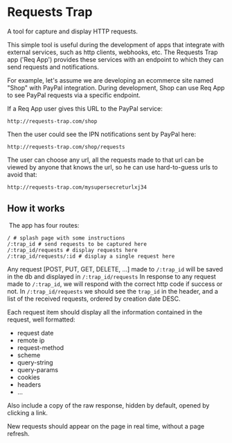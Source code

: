 # Requests Trap

A tool for capture and display HTTP requests.

This simple tool is useful during the development of apps that integrate with external services, such as http clients, webhooks, etc. The Requests Trap app ('Req App') provides these services with an endpoint to which they can send requests and notifications.

For example, let's assume we are developing an ecommerce site named "Shop" with PayPal integration. During development, Shop can use Req App to see PayPal requests via a specific endpoint.

If a Req App user gives this URL to the PayPal service:

    http://requests-trap.com/shop

Then the user could see the IPN notifications sent by PayPal here:

    http://requests-trap.com/shop/requests

The user can choose any url, all the requests made to that url can be viewed by anyone that knows the url, so he can use hard-to-guess urls to avoid that:

    http://requests-trap.com/mysupersecreturlxj34

## How it works

 The app has four routes:

    / # splash page with some instructions 
    /:trap_id # send requests to be captured here
    /:trap_id/requests # display requests here 
    /:trap_id/requests/:id # display a single request here

Any request [POST, PUT, GET, DELETE, ...] made to `/:trap_id` will be saved in the db and displayed in `/:trap_id/requests`
In response to any request made to `/:trap_id`, we will respond with the correct http code if success or not.
In `/:trap_id/requests` we should see the `trap_id` in the header, and a list of the received requests, ordered by creation date DESC.

Each request item should display all the information contained in the request, well formatted:
- request date 
- remote ip 
- request-method
- scheme 
- query-string 
- query-params 
- cookies 
- headers 
- ...

Also include a copy of the raw response, hidden by default, opened by clicking a link.

New requests should appear on the page in real time, without a page refresh. 
